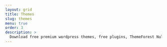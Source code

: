 ```yaml
---
layout: grid
title: Themes
slug: themes
menu: true
order: 3
description: >
  Download free premium wordpress themes, free plugins, ThemeForest Nulled, Envato market, site templates, blogger templates, Download Free Nulled, WP ...
---
```

